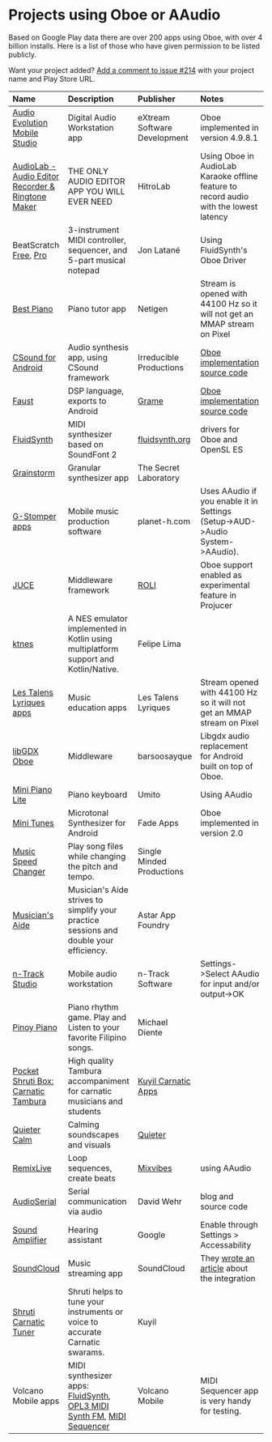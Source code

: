 # Projects using Oboe or AAudio
Based on Google Play data there are over 200 apps using Oboe, with over 4 billion installs. Here is a list of those who have given permission to be listed publicly. 

Want your project added? [Add a comment to issue #214](https://github.com/google/oboe/issues/214) with 
your project name and Play Store URL. 

| Name | Description | Publisher | Notes |
|:--|:--|:--|:--|
| [Audio Evolution Mobile Studio](https://play.google.com/store/apps/details?id=com.extreamsd.aemobile) | Digital Audio Workstation app | eXtream Software Development | Oboe implemented in version 4.9.8.1 |
| [AudioLab - Audio Editor Recorder & Ringtone Maker](https://play.google.com/store/apps/details?id=com.hitrolab.audioeditor) | THE ONLY AUDIO EDITOR APP YOU WILL EVER NEED | HitroLab | Using Oboe in AudioLab Karaoke offline feature to record audio with the lowest latency |
| BeatScratch [Free](https://play.google.com/store/apps/details?id=com.jonlatane.beatpad.free), [Pro](https://play.google.com/store/apps/details?id=com.jonlatane.beatpad) | 3-instrument MIDI controller, sequencer, and 5-part musical notepad | Jon Latané | Using FluidSynth's Oboe Driver |
| [Best Piano](https://play.google.com/store/apps/details?id=com.netigen.piano) | Piano tutor app  | Netigen | Stream is opened with 44100 Hz so it will not get an MMAP stream on Pixel |
| [CSound for Android](https://play.google.com/store/apps/details?id=com.csounds.Csound6) | Audio synthesis app, using CSound framework | Irreducible Productions | [Oboe implementation source code](https://github.com/gogins/csound-extended/blob/develop/CsoundForAndroid/CsoundAndroid/jni/csound_oboe.hpp) |
| [Faust](https://github.com/grame-cncm/faust) | DSP language, exports to Android | [Grame](https://www.grame.fr/) | [Oboe implementation source code](https://github.com/grame-cncm/faust/blob/master-dev/architecture/faust/audio/oboe-dsp.h) |
| [FluidSynth](https://github.com/FluidSynth/fluidsynth) | MIDI synthesizer based on SoundFont 2 | [fluidsynth.org](http://www.fluidsynth.org) | drivers for Oboe and OpenSL ES |
| [Grainstorm](https://play.google.com/store/apps/details?id=me.rocks.grainstorm) | Granular synthesizer app | The Secret Laboratory | |
| [G-Stomper apps](https://play.google.com/store/apps/dev?id=5200192441928542082) | Mobile music production software | planet-h.com | Uses AAudio if you enable it in Settings (Setup->AUD->Audio System->AAudio). |
| [JUCE](https://juce.com/) | Middleware framework | [ROLI](https://www.roli.com) | Oboe support enabled as experimental feature in Projucer |
| [ktnes](https://github.com/felipecsl/ktnes) | A NES emulator implemented in Kotlin using multiplatform support and Kotlin/Native. | Felipe Lima | | 
| [Les Talens Lyriques apps](https://play.google.com/store/apps/developer?id=Les+Talens+Lyriques) | Music education apps | Les Talens Lyriques |  Stream opened with 44100 Hz so it will not get an MMAP stream on Pixel |
| [libGDX Oboe](https://github.com/barsoosayque/libgdx-oboe) | Middleware | barsoosayque |  Libgdx audio replacement for Android built on top of Oboe. |
| [Mini Piano Lite](https://play.google.com/store/apps/details?id=umito.android.minipiano) | Piano keyboard | Umito | Using AAudio  |
| [Mini Tunes](https://play.google.com/store/apps/details?id=com.minitunes) | Microtonal Synthesizer for Android | Fade Apps | Oboe implemented in version 2.0 | 
| [Music Speed Changer](https://play.google.com/store/apps/details?id=com.smp.musicspeed) | Play song files while changing the pitch and tempo. | Single Minded Productions |  | 
| [Musician's Aide](https://play.google.com/store/apps/details?id=com.musiciansAide.app) | Musician's Aide strives to simplify your practice sessions and double your efficiency. | Astar App Foundry |  | 
| [n-Track Studio](https://play.google.com/store/apps/details?id=com.ntrack.studio.demo) | Mobile audio workstation | n-Track Software | Settings->Select AAudio for input and/or output->OK |
| [Pinoy Piano](https://play.google.com/store/apps/details?id=kheldiente.midien.pinoypiano) | Piano rhythm game. Play and Listen to your favorite Filipino songs. | Michael Diente | |
| [Pocket Shruti Box: Carnatic Tambura](https://play.google.com/store/apps/details?id=org.kuyil.shrutibox) | High quality Tambura accompaniment for carnatic musicians and students | [Kuyil Carnatic Apps](https://kuyil.org/) |
| [Quieter Calm](https://play.google.com/store/apps/details?id=quieter.app.calm) | Calming soundscapes and visuals | [Quieter](https://quieter.net/calm/) |
| [RemixLive](https://www.mixvibes.com/remixlive-remix-app/) | Loop sequences, create beats | [Mixvibes](https://www.mixvibes.com/) | using AAudio |
| [AudioSerial](https://davidawehr.com/blog/audioserial/) | Serial communication via audio | David Wehr | blog and source code |
| [Sound Amplifier](https://play.google.com/store/apps/details?id=com.google.android.accessibility.soundamplifier) | Hearing assistant | Google | Enable through Settings > Accessability |
| [SoundCloud](https://play.google.com/store/apps/details?id=com.soundcloud.android) | Music streaming app | SoundCloud | They [wrote an article](https://developers.soundcloud.com/blog/soundcloud-is-playing-the-oboe) about the integration |
| [Shruti Carnatic Tuner](https://play.google.com/store/apps/details?id=org.kuyil.shruti) | Shruti helps to tune your instruments or voice to accurate Carnatic swarams. | Kuyil |  |
| Volcano Mobile apps | MIDI synthesizer apps: [FluidSynth](https://play.google.com/store/apps/details?id=net.volcanomobile.fluidsynthmidi), [OPL3 MIDI Synth FM](https://play.google.com/store/apps/details?id=net.volcanomobile.opl3midisynth), [MIDI Sequencer](https://play.google.com/store/apps/details?id=net.volcanomobile.midisequencer) | Volcano Mobile |  MIDI Sequencer app is very handy for testing. |

